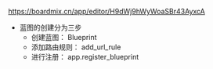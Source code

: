 https://boardmix.cn/app/editor/H9dWj9hWyWoaSBr43AyxcA

- 蓝图的创建分为三步
  - 创建蓝图： Blueprint
  - 添加路由规则： add_url_rule
  - 进行注册： app.register_blueprint
